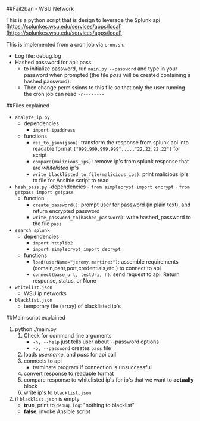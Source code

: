 ##Fail2ban - WSU Network

This is a python script that is design to leverage the Splunk api [https://splunkes.wsu.edu/services/apps/local](https://splunkes.wsu.edu/services/apps/local)

This is implemented from a cron job via `cron.sh`. 

- Log file: debug.log
- Hashed password for api: pass
	- to initialize password, run `main.py --password` and type in your password when prompted (the file _pass_ will be created containing a hashed password). 
	- Then change permissions to this file so that only the user running the cron job can read `-r--------`

##Files explained

- `analyze_ip.py`
	- dependencies
		- `import ipaddress`
	- functions
		- `res_to_json(json)`: transform the response from splunk api into readable format `["999.999.999.999",...,"22.22.22.22"]` for script
		- `compare(malicious_ips)`: remove ip's from splunk response that are _whitelisted_ ip's
		- `write_blacklisted_to_file(malicious_ips)`: print malicious ip's to file for Ansible script to read
- `hash_pass.py`
	-dependencies
		- `from simplecrypt import encrypt`
		- `from getpass import getpass`
	- function
		- `create_password()`: prompt user for password (in plain text), and return encrypted password
		- `write_password_to(hashed_password)`: write hashed_password to the file `pass`
- `search_splunk`
	- dependencies
		- `import httplib2`
		- `import simplecrypt import decrypt`
	- functions
		- `load(userName="jeremy.martinez")`: assemble requirements (domain,paht,port,credentials,etc.) to connect to api
		- `connect(base_url, testUri, h)`: send request to api. Return response, status, or None
- `whitelist.json`
	- WSU ip networks
- `blacklist.json`
	- temporary file (array) of blacklisted ip's

##Main script explained

1. python ./main.py
	1. Check for command line arguments
		- `-h, --help` just tells user about --password options
		- `-p, --password` creates `pass` file
	2. loads _username_, and _pass_ for api call
	3. connects to api
		- terminate program if connection is unsuccessful
	4. convert response to readable format
	5. compare response to whitelisted ip's for ip's that we want to __actually__ block
	6. write ip's to `blacklist.json`
2. if `blacklist.json` is empty
	- __true__, print to `debug.log`: "nothing to blacklist"
	- __false__, invoke Ansible script

